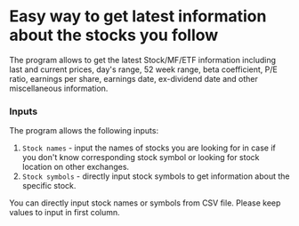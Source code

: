 # Easy way to get latest information about the stocks you follow

The program allows to get the latest Stock/MF/ETF information including last and current prices, day's range, 52 week range, beta coefficient, P/E ratio, earnings per share, earnings date, ex-dividend date and other miscellaneous information.

### Inputs

The program allows the following inputs:

1. `Stock names` - input the names of stocks you are looking for in case if you don't know corresponding stock symbol or
looking for stock location on other exchanges.
2. `Stock symbols` - directly input stock symbols to get information about the specific stock.

You can directly input stock names or symbols from CSV file. Please keep values to input in first column.